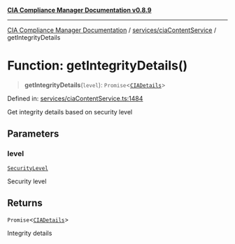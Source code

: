 [**CIA Compliance Manager Documentation v0.8.9**](../../../README.md)

***

[CIA Compliance Manager Documentation](../../../modules.md) / [services/ciaContentService](../README.md) / getIntegrityDetails

# Function: getIntegrityDetails()

> **getIntegrityDetails**(`level`): `Promise`\<[`CIADetails`](../../../types/interfaces/CIADetails.md)\>

Defined in: [services/ciaContentService.ts:1484](https://github.com/Hack23/cia-compliance-manager/blob/e1ae27dd41c4ccea8a13cdec993022242a97dce3/src/services/ciaContentService.ts#L1484)

Get integrity details based on security level

## Parameters

### level

[`SecurityLevel`](../../../types/cia/type-aliases/SecurityLevel.md)

Security level

## Returns

`Promise`\<[`CIADetails`](../../../types/interfaces/CIADetails.md)\>

Integrity details
